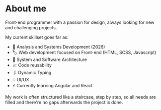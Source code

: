 # About me
Front-end programmer with a passion for design, always looking for new and challenging projects.

My current skillset goes far as:
- 📖 Analysis and Systems Development (2026)
- 🏷️ Web development focused on Front-end (HTML, SCSS, Javascript)
- 📁 System and Software Architecture
- 📈 Code reusability
- 🖇️ Dynamic Typing
- 💡 UI/UX
- ⚡ Currently learning Angular and React

My work is often structured like a staircase, step by step, so all needs are filled and there're no gaps afterwards the project is done.
